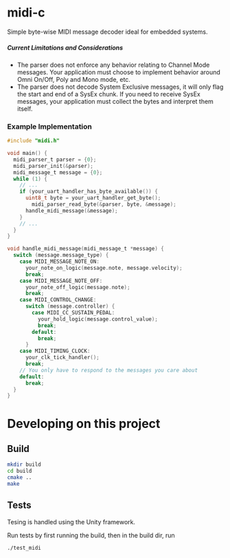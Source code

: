 # midi-c
Simple byte-wise MIDI message decoder ideal for embedded systems.

##### **Current Limitations and Considerations**

- The parser does not enforce any behavior relating to Channel Mode messages. Your application must choose to implement behavior around Omni On/Off, Poly and Mono mode, etc.
- The parser does not decode System Exclusive messages, it will only flag the start and end of a SysEx chunk. If you need to receive SysEx messages, your application must collect the bytes and interpret them itself.

### Example Implementation

```c
#include "midi.h"

void main() {
  midi_parser_t parser = {0};
  midi_parser_init(&parser);
  midi_message_t message = {0};
  while (1) {
    // ...
    if (your_uart_handler_has_byte_available()) {
      uint8_t byte = your_uart_handler_get_byte();
     	midi_parser_read_byte(&parser, byte, &message);
      handle_midi_message(&message);
    }
    // ...
  }
}

void handle_midi_message(midi_message_t *message) {
  switch (message.message_type) {
    case MIDI_MESSAGE_NOTE_ON:
      your_note_on_logic(message.note, message.velocity);
      break;
    case MIDI_MESSAGE_NOTE_OFF:
      your_note_off_logic(message.note);
      break;
    case MIDI_CONTROL_CHANGE:
      switch (message.controller) {
        case MIDI_CC_SUSTAIN_PEDAL:
          your_hold_logic(message.control_value);
          break;
        default:
          break;
      }
    case MIDI_TIMING_CLOCK:
      your_clk_tick_handler();
      break;
    // You only have to respond to the messages you care about
    default:
      break;
  }
}
```



# Developing on this project

## Build

```bash
mkdir build
cd build
cmake ..
make
```

## Tests

Tesing is handled using the Unity framework.

Run tests by first running the build, then in the build dir, run

```bash
./test_midi
```
